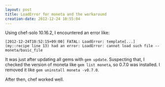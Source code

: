 ```yaml
---
layout: post
title: LoadError for moneta and the workaround
creation-date: 2012-12-24 10:55:04
---
```

Using chef-solo 10.16.2, I encountered an error like:

    [2012-12-24T10:52:15+09:00] FATAL: LoadError: template[...] (my::recipe line 13) had an error: LoadError: cannot load such file -- moneta/basic_file

It was just after updating all gems with `gem update`.
Suspecting that, I checked the version of moneta like `gem list moneta`, so 0.7.0 was installed.
I removed it like `gem uninstall moneta -v0.7.0`.

After then, chef worked well.
